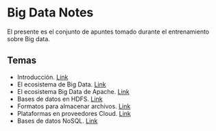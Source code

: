 # Big Data Notes

El presente es el conjunto de apuntes tomado durante el entrenamiento sobre Big data.

## Temas

* Introducción.  [Link](https://www.zepl.com/viewer/notebooks/bm90ZTovL2RhdmlkanVyYWRvLzA4OWY2MDg5MjM4YTRiMjViYTIxZDhmOTlmYTkzODFhL25vdGUuanNvbg)
* El ecosistema de Big Data. [Link](https://github.com/davidjurado/Big-Data-Notes/blob/master/notebook/2.md)
* El ecosistema Big Data de Apache. [Link](https://github.com/davidjurado/Big-Data-Notes/blob/master/notebook/3.md)
* Bases de datos en HDFS. [Link](https://github.com/davidjurado/Big-Data-Notes/blob/master/notebook/4.md)
* Formatos para almacenar archivos. [Link](https://github.com/davidjurado/Big-Data-Notes/blob/master/notebook/5.md)
* Plataformas en proveedores Cloud. [Link](https://github.com/davidjurado/Big-Data-Notes/blob/master/notebook/6.md)
* Bases de datos NoSQL. [Link](https://github.com/davidjurado/Big-Data-Notes/blob/master/notebook/7.md)